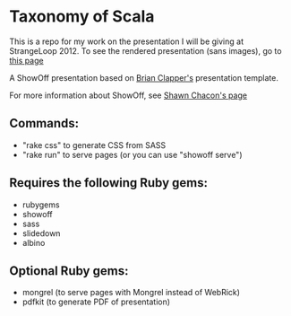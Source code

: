 # Taxonomy of Scala
This is a repo for my work on the presentation I will be giving at StrangeLoop 2012.  To see the rendered presentation (sans images), go to [this page](https://github.com/jamie-allen/taxonomy-of-scala/preso/presentation.md)

A ShowOff presentation based on [Brian Clapper's](https://github.com/scala-phase/scala-orms/tree/master/ScalaQuery) presentation template.

For more information about ShowOff, see [Shawn Chacon's page](https://github.com/schacon/showoff) 

## Commands:
* "rake css" to generate CSS from SASS
* "rake run" to serve pages (or you can use "showoff serve")

## Requires the following Ruby gems:
* rubygems
* showoff
* sass
* slidedown
* albino

## Optional Ruby gems:
* mongrel (to serve pages with Mongrel instead of WebRick)
* pdfkit (to generate PDF of presentation)
